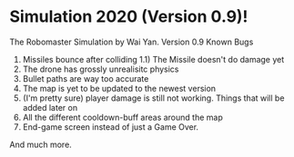 # Simulation 2020 (Version 0.9)!
The Robomaster Simulation by Wai Yan.
Version 0.9
Known Bugs
1) Missiles bounce after colliding
1.1) The Missile doesn't do damage yet
2) The drone has grossly unrealisitc physics
3) Bullet paths are way too accurate
4) The map is yet to be updated to the newest version
5) (I'm pretty sure) player damage is still not working.
Things that will be added later on
1) All the different cooldown-buff areas around the map
2) End-game screen instead of just a Game Over.

And much more.

